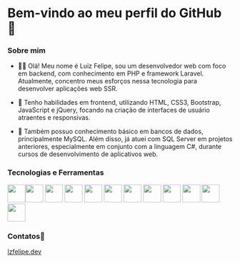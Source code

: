 # Bem-vindo ao meu perfil do GitHub 👋

### Sobre mim
- 🧑‍💻 Olá! Meu nome é Luiz Felipe, sou um desenvolvedor web com foco em backend, com conhecimento em PHP e framework Laravel. Atualmente, concentro meus esforços nessa tecnologia para desenvolver aplicações web SSR.

- 🌟 Tenho habilidades em frontend, utilizando HTML, CSS3, Bootstrap, JavaScript e jQuery, focando na criação de interfaces de usuário atraentes e responsivas. 

- 💼 Também possuo conhecimento básico em bancos de dados, principalmente MySQL. Além disso, já atuei com SQL Server em projetos anteriores, especialmente em conjunto com a linguagem C#, durante cursos de desenvolvimento de aplicativos web.

### Tecnologias e Ferramentas

<img src="https://cdn.jsdelivr.net/gh/devicons/devicon/icons/html5/html5-original.svg" width="40" /><img src="https://cdn.jsdelivr.net/gh/devicons/devicon/icons/css3/css3-original.svg" width="40"/>
<img src="https://cdn.jsdelivr.net/gh/devicons/devicon/icons/bootstrap/bootstrap-original.svg" width="40"/>
<img src="https://cdn.jsdelivr.net/gh/devicons/devicon/icons/javascript/javascript-original.svg" width="40"/>
<img src="https://cdn.jsdelivr.net/gh/devicons/devicon/icons/jquery/jquery-original.svg" width="40"/>
<img src="https://cdn.jsdelivr.net/gh/devicons/devicon/icons/php/php-original.svg" width="40"/>
<img src="https://cdn.jsdelivr.net/gh/devicons/devicon/icons/laravel/laravel-original.svg" width="40"/>
<img src="https://cdn.jsdelivr.net/gh/devicons/devicon/icons/git/git-original.svg" width="40"/>
<img src="https://cdn.jsdelivr.net/gh/devicons/devicon/icons/csharp/csharp-original.svg" width="40"/>
<img src="https://cdn.jsdelivr.net/gh/devicons/devicon/icons/mysql/mysql-original.svg" width="40"/>
<img src="https://cdn.jsdelivr.net/gh/devicons/devicon/icons/vscode/vscode-original.svg" width="40"/>
<img src="https://cdn.jsdelivr.net/gh/devicons/devicon/icons/visualstudio/visualstudio-plain.svg" width="40"/>
          
### Contatos📲
<div>
   <a href="https://www.lzfelipe.dev/" target="_blank">lzfelipe.dev</a>
</div>


